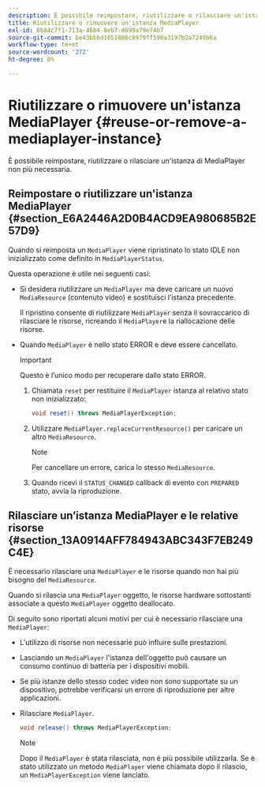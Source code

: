 ```yaml
---
description: È possibile reimpostare, riutilizzare o rilasciare un'istanza di MediaPlayer non più necessaria.
title: Riutilizzare o rimuovere un'istanza MediaPlayer
exl-id: 8b84c7f1-713a-46b4-8eb7-d699a79e74b7
source-git-commit: be43bbbd1051886c8979ff590a3197b2a7249b6a
workflow-type: tm+mt
source-wordcount: '272'
ht-degree: 0%

---
```


# Riutilizzare o rimuovere un&#39;istanza MediaPlayer {#reuse-or-remove-a-mediaplayer-instance}

È possibile reimpostare, riutilizzare o rilasciare un&#39;istanza di MediaPlayer non più necessaria.

## Reimpostare o riutilizzare un&#39;istanza MediaPlayer {#section_E6A2446A2D0B4ACD9EA980685B2E57D9}

Quando si reimposta un `MediaPlayer` viene ripristinato lo stato IDLE non inizializzato come definito in `MediaPlayerStatus`.

Questa operazione è utile nei seguenti casi:

* Si desidera riutilizzare un `MediaPlayer` ma deve caricare un nuovo `MediaResource` (contenuto video) e sostituisci l’istanza precedente.

   Il ripristino consente di riutilizzare `MediaPlayer` senza il sovraccarico di rilasciare le risorse, ricreando il `MediaPlayer`e la riallocazione delle risorse.

* Quando `MediaPlayer` è nello stato ERROR e deve essere cancellato.

   >[!IMPORTANT]
   >
   >Questo è l’unico modo per recuperare dallo stato ERROR.

   1. Chiamata `reset` per restituire il `MediaPlayer` istanza al relativo stato non inizializzato:

      ```java
      void reset() throws MediaPlayerException; 
      ```

   1. Utilizzare `MediaPlayer.replaceCurrentResource()` per caricare un altro `MediaResource`.

      >[!NOTE]
      >
      >Per cancellare un errore, carica lo stesso `MediaResource`.

   1. Quando ricevi il `STATUS_CHANGED` callback di evento con `PREPARED` stato, avvia la riproduzione.

## Rilasciare un’istanza MediaPlayer e le relative risorse {#section_13A0914AFF784943ABC343F7EB249C4E}

È necessario rilasciare una `MediaPlayer` e le risorse quando non hai più bisogno del `MediaResource`.

Quando si rilascia una `MediaPlayer` oggetto, le risorse hardware sottostanti associate a questo `MediaPlayer` oggetto deallocato.

Di seguito sono riportati alcuni motivi per cui è necessario rilasciare una `MediaPlayer`:

* L&#39;utilizzo di risorse non necessarie può influire sulle prestazioni.
* Lasciando un `MediaPlayer` l&#39;istanza dell&#39;oggetto può causare un consumo continuo di batteria per i dispositivi mobili.
* Se più istanze dello stesso codec video non sono supportate su un dispositivo, potrebbe verificarsi un errore di riproduzione per altre applicazioni.

* Rilasciare `MediaPlayer`.

   ```java
   void release() throws MediaPlayerException;
   ```

   >[!NOTE]
   >
   >Dopo il `MediaPlayer` è stata rilasciata, non è più possibile utilizzarla. Se è stato utilizzato un metodo `MediaPlayer` viene chiamata dopo il rilascio, un `MediaPlayerException` viene lanciato.
